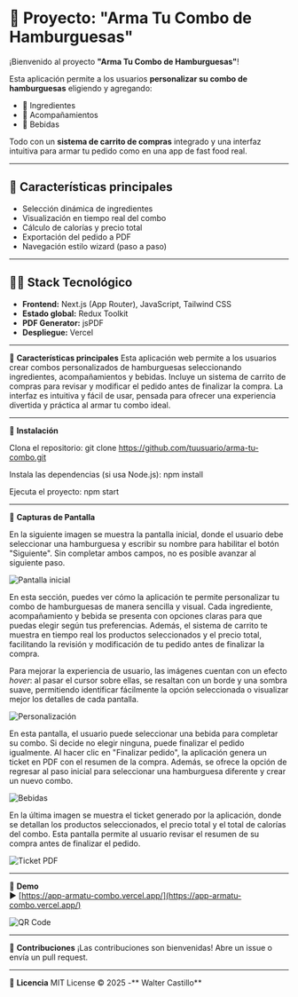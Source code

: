 # 🍔 Proyecto: "Arma Tu Combo de Hamburguesas"

¡Bienvenido al proyecto **"Arma Tu Combo de Hamburguesas"**!

Esta aplicación permite a los usuarios **personalizar su combo de hamburguesas** eligiendo y agregando:

- 🥩 Ingredientes 
- 🍟 Acompañamientos
- 🥤 Bebidas

Todo con un **sistema de carrito de compras** integrado y una interfaz intuitiva para armar tu pedido como en una app de fast food real.

---

## 🚀 Características principales

- Selección dinámica de ingredientes
- Visualización en tiempo real del combo
- Cálculo de calorías y precio total
- Exportación del pedido a PDF
- Navegación estilo wizard (paso a paso)

---

## 🧑‍💻 Stack Tecnológico

- **Frontend:** Next.js (App Router), JavaScript, Tailwind CSS
- **Estado global:** Redux Toolkit
- **PDF Generator:** jsPDF
- **Despliegue:** Vercel

---
🚀 **Características principales**
Esta aplicación web permite a los usuarios crear combos personalizados de hamburguesas seleccionando ingredientes, acompañamientos y bebidas. Incluye un sistema de carrito de compras para revisar y modificar el pedido antes de finalizar la compra. La interfaz es intuitiva y fácil de usar, pensada para ofrecer una experiencia divertida y práctica al armar tu combo ideal.


---
📌 **Instalación**

Clona el repositorio:
git clone https://github.com/tuusuario/arma-tu-combo.git  

Instala las dependencias (si usa Node.js):
npm install  


Ejecuta el proyecto:
npm start  

---
📸 **Capturas de Pantalla**

En la siguiente imagen se muestra la pantalla inicial, donde el usuario debe seleccionar una hamburguesa y escribir su nombre para habilitar el botón "Siguiente". Sin completar ambos campos, no es posible avanzar al siguiente paso.

![Pantalla inicial](https://ibb.co/zWjPSpcj)


En esta sección, puedes ver cómo la aplicación te permite personalizar tu combo de hamburguesas de manera sencilla y visual. Cada ingrediente, acompañamiento y bebida se presenta con opciones claras para que puedas elegir según tus preferencias. Además, el sistema de carrito te muestra en tiempo real los productos seleccionados y el precio total, facilitando la revisión y modificación de tu pedido antes de finalizar la compra.

Para mejorar la experiencia de usuario, las imágenes cuentan con un efecto *hover*: al pasar el cursor sobre ellas, se resaltan con un borde y una sombra suave, permitiendo identificar fácilmente la opción seleccionada o visualizar mejor los detalles de cada pantalla.


![Personalización](https://ibb.co/ZRh6ZBw0)


En esta pantalla, el usuario puede seleccionar una bebida para completar su combo. Si decide no elegir ninguna, puede finalizar el pedido igualmente. Al hacer clic en "Finalizar pedido", la aplicación genera un ticket en PDF con el resumen de la compra. Además, se ofrece la opción de regresar al paso inicial para seleccionar una hamburguesa diferente y crear un nuevo combo.


![Bebidas](https://ibb.co/xqVscCPm)


En la última imagen se muestra el ticket generado por la aplicación, donde se detallan los productos seleccionados, el precio total y el total de calorías del combo. Esta pantalla permite al usuario revisar el resumen de su compra antes de finalizar el pedido.


![Ticket PDF](https://ibb.co/Rpw0HNr7)


---
🔗 **Demo**  
▶ [https://app-armatu-combo.vercel.app/](https://app-armatu-combo.vercel.app/)  

![QR Code](https://chart.googleapis.com/chart?cht=qr&chs=200x200&chl=https://app-armatu-combo.vercel.app/)

  
---
🤝 **Contribuciones**
¡Las contribuciones son bienvenidas! Abre un issue o envía un pull request.


---
📜 **Licencia**
MIT License © 2025 -** Walter Castillo**